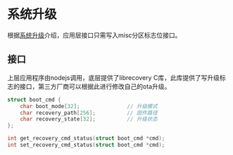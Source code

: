 # 系统升级

根据[系统升级](../../porting/upgrade/upgrade.md)介绍，应用层接口只需写入misc分区标志位接口。

## 接口
上层应用程序由nodejs调用，底层提供了librecovery C库，此库提供了写升级标志的接口，第三方厂商可以根据此进行修改自己的ota升级。

```c
struct boot_cmd {
    char boot_mode[32];               // 升级模式
    char recovery_path[256];          // 固件路径
    char recovery_state[32];          // 升级状态
};

int get_recovery_cmd_status(struct boot_cmd *cmd);
int set_recovery_cmd_status(struct boot_cmd *cmd);
```
